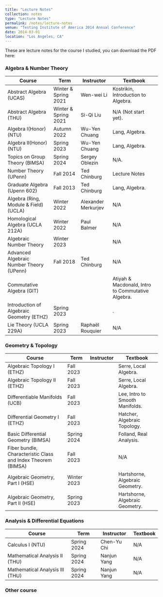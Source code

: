 ```yaml
---
title: "Lecture Notes"
collection: notes
type: "Lecture Notes"
permalink: /notes/lecture-notes
venue: "Testing Institute of America 2014 Annual Conference"
date: 2014-03-01
location: "Los Angeles, CA"
---
```


These are lecture notes for the course I studied, you can download the PDF here:

### Algebra & Number Theory

| Course                                    | Term                            | Instructor               | Textbook                                      |
|-------------------------------------------|---------------------------------|--------------------------|-----------------------------------------------|
| Abstract Algebra (UCAS)                   | Winter & Spring 2021            | Wen-wei Li               | Kostrikin, Introduction to Algebra.           |
| Abstract Algebra (THU)                    | Winter & Spring 2021            | Si-Qi Liu                | N/A (Not start yet).                          |
| Algebra I(Honor) (NTU)                    | Autumn 2022                     | Wu-Yen Chuang            | Lang, Algebra.                                |
| Algebra II(Honor) (NTU)                   | Spring 2023                     | Wu-Yen Chuang            | Lang, Algebra.                                |
| Topics on Group Theory (BIMSA)            | Spring 2024                     | Sergey Oblezin           | N/A.                                          |
| Number Theory (UPenn)                     | Fall 2014                       | Ted Chinburg             | Lecture Notes                                 |
| Graduate Algebra (Upenn 602)              | Fall 2013                       | Ted Chinburg             | Lang, Algebra.                                |
| Algebra (Ring, Module & Field) (UCLA)     | Winter 2022                     | Alexander Merkurjev      | N/A                                           |
| Homological Algebra (UCLA 212A)           | Winter 2022                     | Paul Balmer              | N/A                                           |
| Algebraic Number Theory                   | Winter 2023                     |                          | N/A                                           |
| Advanced Algebraic Number Theory (UPenn)  | Fall 2018                       | Ted Chinburg             | N/A                                           |
| Commutative Algebra (GIT)                 |                                 |                          | Atiyah & Macdonald, Intro to Commutative Algebra. |
| Introduction of Algebraic Geometry (ETHZ) | Spring 2023                    |                          | .                                             |
| Lie Theory (UCLA 229A)                    | Spring 2023                     | Raphaël Rouquier         | N/A                                           |

### Geometry & Topology

| Course                    | Term          | Instructor         | Textbook                             |
|---------------------------|---------------|--------------------|--------------------------------------|
| Algebraic Topology I (ETHZ)    | Fall 2023     |        | Serre, Local Algebra.                |
| Algebraic Topology II (ETHZ)   | Fall 2023     |       | Serre, Local Algebra.                |
| Differentiable Manifolds (UCB) | Fall 2023 |  | Lee, Intro to Smooth Manifolds.      |
| Differential Geometry I (ETHZ)| Fall 2023 |  | Hatcher, Algebraic Topology.         |
| Basic Differential Geometry (BIMSA)       | Spring 2024   |        | Folland, Real Analysis.              |
| Fiber bundle, Characteristic Class and Index Theorem (BIMSA)   | Fall 2023     |    | N/A                                  |
| Algebraic Geometry, Part I (HSE)          | Winter 2023                     |               | Hartshorne, Algebraic Geometry.               |
| Algebraic Geometry, Part II (HSE)         | Spring 2023                     |            | Hartshorne, Algebraic Geometry.               |

### Analysis & Differential Equations

| Course                 | Term         | Instructor       | Textbook      |
|------------------------|--------------|------------------|---------------|
| Calculus I (NTU) | Spring 2024 | Chen-Yu Chi     | N/A           |
| Mathematical Analysis II (THU) | Spring 2024 | Nanjun Yang     | N/A           |
| Mathematical Analysis III (THU) | Spring 2024 | Nanjun Yang     | N/A           |

### Other course